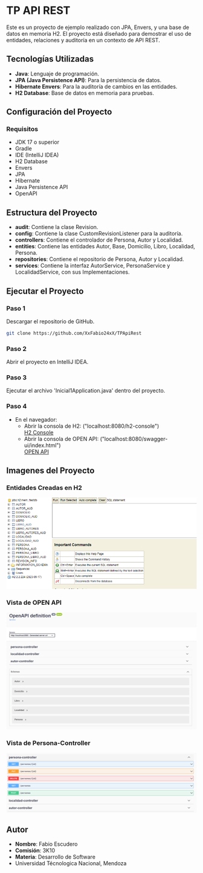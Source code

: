 # TP API REST

Este es un proyecto de ejemplo realizado con JPA, Envers, y una base de datos en memoria H2. El proyecto está diseñado para demostrar el uso de entidades, relaciones y auditoría en un contexto de API REST.

## Tecnologías Utilizadas

- **Java**: Lenguaje de programación.
- **JPA (Java Persistence API)**: Para la persistencia de datos.
- **Hibernate Envers**: Para la auditoría de cambios en las entidades.
- **H2 Database**: Base de datos en memoria para pruebas.

## Configuración del Proyecto

### Requisitos

- JDK 17 o superior
- Gradle
- IDE (IntelliJ IDEA)
- H2 Database
- Envers
- JPA
- Hibernate
- Java Persistence API
- OpenAPI

## Estructura del Proyecto
- **audit**: Contiene la clase Revision.
- **config**: Contiene la clase CustomRevisionListener para la auditoría.
- **controllers**: Contiene el controlador de Persona, Autor y Localidad.
- **entities**: Contiene las entidades Autor, Base, Domicilio, Libro, Localidad, Persona.
- **repositories**: Contiene el repositorio de Persona, Autor y Localidad.
- **services**: Contiene la interfaz AutorService, PersonaService y LocalidadService, con sus Implementaciones.

## Ejecutar el Proyecto
### Paso 1
Descargar el repositorio de GitHub.

```bash
git clone https://github.com/XxFabio24xX/TPApiRest
```
### Paso 2
Abrir el proyecto en IntelliJ IDEA.
### Paso 3
Ejecutar el archivo 'Inicial1Application.java' dentro del proyecto.

### Paso 4
- En el navegador: 
  - Abrir la consola de H2: ("localhost:8080/h2-console")\
  [H2 Console](http://localhost:8080/h2-console)
  - Abrir la consola de OPEN API: ("localhost:8080/swagger-ui/index.html")\
  [OPEN API](http://localhost:8080/swagger-ui/index.html)



## Imagenes del Proyecto
### Entidades Creadas en H2
![H2](./capturas%20proyecto/Captura%20H2.png)

### Vista de OPEN API
![OPEN API](./capturas%20proyecto/Open%20API.png)

### Vista de Persona-Controller
![PERSONA-CONTROLLER](./capturas%20proyecto/Controller.png)

## Autor

- **Nombre**: Fabio Escudero
- **Comisión**: 3K10
- **Materia**: Desarrollo de Software
- Universidad Técnologica Nacional, Mendoza